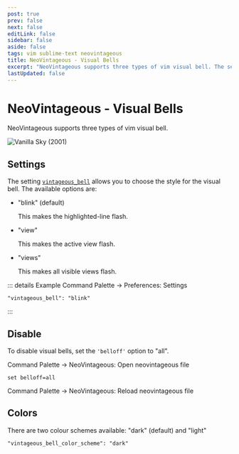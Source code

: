 ```yaml
---
post: true
prev: false
next: false
editLink: false
sidebar: false
aside: false
tags: vim sublime-text neovintageous
title: NeoVintageous - Visual Bells
excerpt: "NeoVintageous supports three types of vim visual bell. The setting vintageous_bell allows you to choose the style for the visual bell."
lastUpdated: false
---
```


# NeoVintageous - Visual Bells

NeoVintageous supports three types of vim visual bell.

![Vanilla Sky (2001)](/assets/images/vanilla-sky.webp)

## Settings

The setting [`vintageous_bell`](https://neovintageous.github.io/reference/settings#vintageous-bell) allows you to choose the style for the visual bell. The available options are:

- "blink" (default)

  This makes the highlighted-line flash.

- "view"

  This makes the active view flash.

- "views"

  This makes all visible views flash.

::: details Example
Command Palette → Preferences: Settings

```jsonl
"vintageous_bell": "blink"
```
:::

## Disable

To disable visual bells, set the `'belloff'` option to "all".

Command Palette → NeoVintageous: Open neovintageous file

```vim
set belloff=all
```

Command Palette → NeoVintageous: Reload neovintageous file

## Colors

There are two colour schemes available: "dark" (default) and "light"

```jsonl
"vintageous_bell_color_scheme": "dark"
```
